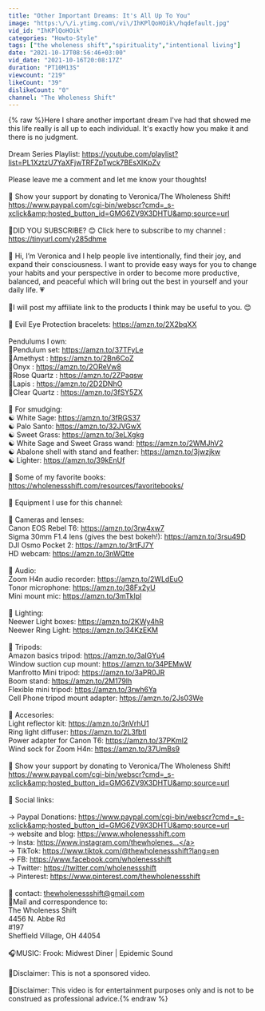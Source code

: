 ```yaml
---
title: "Other Important Dreams: It's All Up To You"
image: "https:\/\/i.ytimg.com\/vi\/IhKPlQoHOik\/hqdefault.jpg"
vid_id: "IhKPlQoHOik"
categories: "Howto-Style"
tags: ["the wholeness shift","spirituality","intentional living"]
date: "2021-10-17T08:56:46+03:00"
vid_date: "2021-10-16T20:08:17Z"
duration: "PT10M13S"
viewcount: "219"
likeCount: "39"
dislikeCount: "0"
channel: "The Wholeness Shift"
---
```

{% raw %}Here I share another important dream I've had that showed me this life really is all up to each individual.  It's exactly how you make it and there is no judgment.  <br /><br />Dream Series Playlist: <a rel="nofollow" target="blank" href="https://youtube.com/playlist?list=PL1XztzU7YaXFjwTRFZpTwck7BEsXIKpZv">https://youtube.com/playlist?list=PL1XztzU7YaXFjwTRFZpTwck7BEsXIKpZv</a><br /><br />Please leave me a comment and let me know your thoughts! <br /><br />🌟 Show your support by donating to Veronica/The Wholeness Shift!  <a rel="nofollow" target="blank" href="https://www.paypal.com/cgi-bin/webscr?cmd=_s-xclick&amp;hosted_button_id=GMG6ZV9X3DHTU&amp;source=url">https://www.paypal.com/cgi-bin/webscr?cmd=_s-xclick&amp;hosted_button_id=GMG6ZV9X3DHTU&amp;source=url</a><br /><br />🌟DID YOU SUBSCRIBE? 😊 Click here to subscribe to my channel : <a rel="nofollow" target="blank" href="https://tinyurl.com/y285dhme">https://tinyurl.com/y285dhme</a><br /><br />👑 Hi, I’m Veronica and I help people live intentionally, find their joy, and expand their consciousness. I want to provide easy ways for you to change your habits and your perspective in order to become more productive, balanced, and peaceful which will bring out the best in yourself and your daily life. 💗<br /><br />💖I will post my affiliate link to the products I think may be useful to you. 😊<br /><br />🌟 Evil Eye Protection bracelets: <a rel="nofollow" target="blank" href="https://amzn.to/2X2bqXX">https://amzn.to/2X2bqXX</a><br /><br />Pendulums I own: <br />🌟Pendulum set: <a rel="nofollow" target="blank" href="https://amzn.to/37TFyLe">https://amzn.to/37TFyLe</a><br />🌟Amethyst : <a rel="nofollow" target="blank" href="https://amzn.to/2Bn6CoZ">https://amzn.to/2Bn6CoZ</a><br />🌟Onyx : <a rel="nofollow" target="blank" href="https://amzn.to/2OReVw8">https://amzn.to/2OReVw8</a><br />🌟Rose Quartz : <a rel="nofollow" target="blank" href="https://amzn.to/2ZPaqsw">https://amzn.to/2ZPaqsw</a><br />🌟Lapis : <a rel="nofollow" target="blank" href="https://amzn.to/2D2DNhO">https://amzn.to/2D2DNhO</a><br />🌟Clear Quartz : <a rel="nofollow" target="blank" href="https://amzn.to/3fSY5ZX">https://amzn.to/3fSY5ZX</a><br /><br />💖 For smudging:<br />☯ White Sage: <a rel="nofollow" target="blank" href="https://amzn.to/3fRGS37">https://amzn.to/3fRGS37</a><br />☯ Palo Santo: <a rel="nofollow" target="blank" href="https://amzn.to/32JVGwX">https://amzn.to/32JVGwX</a><br />☯ Sweet Grass: <a rel="nofollow" target="blank" href="https://amzn.to/3eLXgkg">https://amzn.to/3eLXgkg</a><br />☯ White Sage and Sweet Grass wand: <a rel="nofollow" target="blank" href="https://amzn.to/2WMJhV2">https://amzn.to/2WMJhV2</a><br />☯ Abalone shell with stand and feather: <a rel="nofollow" target="blank" href="https://amzn.to/3jwzjkw">https://amzn.to/3jwzjkw</a><br />☯ Lighter: <a rel="nofollow" target="blank" href="https://amzn.to/39kEnUf">https://amzn.to/39kEnUf</a><br /><br />🌟 Some of my favorite books: <a rel="nofollow" target="blank" href="https://wholenessshift.com/resources/favoritebooks/">https://wholenessshift.com/resources/favoritebooks/</a><br /><br />🌟 Equipment I use for this channel:<br /><br />🌟 Cameras and lenses:<br />Canon EOS Rebel T6: <a rel="nofollow" target="blank" href="https://amzn.to/3rw4xw7">https://amzn.to/3rw4xw7</a><br />Sigma 30mm F1.4 lens (gives the best bokeh!): <a rel="nofollow" target="blank" href="https://amzn.to/3rsu49D">https://amzn.to/3rsu49D</a><br />DJI Osmo Pocket 2: <a rel="nofollow" target="blank" href="https://amzn.to/3rtFJ7Y">https://amzn.to/3rtFJ7Y</a><br />HD webcam: <a rel="nofollow" target="blank" href="https://amzn.to/3nWQtte">https://amzn.to/3nWQtte</a><br /><br />🌟 Audio:<br />Zoom H4n audio recorder: <a rel="nofollow" target="blank" href="https://amzn.to/2WLdEuO">https://amzn.to/2WLdEuO</a><br />Tonor microphone: <a rel="nofollow" target="blank" href="https://amzn.to/38Fx2yU">https://amzn.to/38Fx2yU</a><br />Mini mount mic: <a rel="nofollow" target="blank" href="https://amzn.to/3mTklpl">https://amzn.to/3mTklpl</a><br /><br />🌟 Lighting: <br />Neewer Light boxes: <a rel="nofollow" target="blank" href="https://amzn.to/2KWy4hR">https://amzn.to/2KWy4hR</a><br />Neewer Ring Light: <a rel="nofollow" target="blank" href="https://amzn.to/34KzEKM">https://amzn.to/34KzEKM</a><br /><br />🌟 Tripods:<br />Amazon basics tripod: <a rel="nofollow" target="blank" href="https://amzn.to/3aIGYu4">https://amzn.to/3aIGYu4</a><br />Window suction cup mount: <a rel="nofollow" target="blank" href="https://amzn.to/34PEMwW">https://amzn.to/34PEMwW</a><br />Manfrotto Mini tripod: <a rel="nofollow" target="blank" href="https://amzn.to/3aPR0JR">https://amzn.to/3aPR0JR</a><br />Boom stand: <a rel="nofollow" target="blank" href="https://amzn.to/2M179lh">https://amzn.to/2M179lh</a><br />Flexible mini tripod: <a rel="nofollow" target="blank" href="https://amzn.to/3rwh6Ya">https://amzn.to/3rwh6Ya</a><br />Cell Phone tripod mount adapter: <a rel="nofollow" target="blank" href="https://amzn.to/2Js03We">https://amzn.to/2Js03We</a><br /><br />🌟 Accesories: <br />Light reflector kit: <a rel="nofollow" target="blank" href="https://amzn.to/3nVrhU1">https://amzn.to/3nVrhU1</a><br />Ring light diffuser: <a rel="nofollow" target="blank" href="https://amzn.to/2L3fbtl">https://amzn.to/2L3fbtl</a><br />Power adapter for Canon T6: <a rel="nofollow" target="blank" href="https://amzn.to/37PKml2">https://amzn.to/37PKml2</a><br />Wind sock for Zoom H4n: <a rel="nofollow" target="blank" href="https://amzn.to/37UmBs9">https://amzn.to/37UmBs9</a><br /><br />🌟 Show your support by donating to Veronica/The Wholeness Shift!  <a rel="nofollow" target="blank" href="https://www.paypal.com/cgi-bin/webscr?cmd=_s-xclick&amp;hosted_button_id=GMG6ZV9X3DHTU&amp;source=url">https://www.paypal.com/cgi-bin/webscr?cmd=_s-xclick&amp;hosted_button_id=GMG6ZV9X3DHTU&amp;source=url</a><br /><br />💌  Social links: <br /><br />→ Paypal Donations: <a rel="nofollow" target="blank" href="https://www.paypal.com/cgi-bin/webscr?cmd=_s-xclick&amp;hosted_button_id=GMG6ZV9X3DHTU&amp;source=url">https://www.paypal.com/cgi-bin/webscr?cmd=_s-xclick&amp;hosted_button_id=GMG6ZV9X3DHTU&amp;source=url</a><br />→ website and blog: <a rel="nofollow" target="blank" href="https://www.wholenessshift.com">https://www.wholenessshift.com</a> <br />→ Insta: <a rel="nofollow" target="blank" href="https://www.instagram.com/thewholenes...">https://www.instagram.com/thewholenes...</a> <br />→ TikTok: <a rel="nofollow" target="blank" href="https://www.tiktok.com/@thewholenessshift?lang=en">https://www.tiktok.com/@thewholenessshift?lang=en</a><br />→ FB: <a rel="nofollow" target="blank" href="https://www.facebook.com/wholenessshift">https://www.facebook.com/wholenessshift</a><br />→ Twitter: <a rel="nofollow" target="blank" href="https://twitter.com/wholenessshift">https://twitter.com/wholenessshift</a> <br />→ Pinterest: <a rel="nofollow" target="blank" href="https://www.pinterest.com/thewholenessshift">https://www.pinterest.com/thewholenessshift</a><br /><br />💌 contact: thewholenessshift@gmail.com<br />💌Mail and correspondence to: <br />The Wholeness Shift<br />4456 N. Abbe Rd<br />#197<br />Sheffield Village, OH 44054<br /><br />🎧MUSIC: Frook: Midwest Diner | Epidemic Sound<br /> <br />🖤Disclaimer: This is not a sponsored video.  <br /><br />🖤Disclaimer: This video is for entertainment purposes only and is not to be construed as professional advice.{% endraw %}
